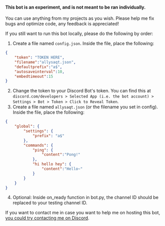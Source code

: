 #### This bot is an experiment, and is not meant to be ran individually.
You can use anything from my projects as you wish. Please help me fix bugs and optimize code, any feedback is appreciated!

If you still want to run this bot locally, please do the following by order:
1. Create a file named `config.json`. Inside the file, place the following:
```json
{
    "token": "TOKEN HERE",
    "filename":"allysaqt.json",
    "defaultprefix":"a$",
    "autosaveinterval":10,
    "embedtimeout":15
}
```
2. Change the token to your Discord Bot's token. You can find this at `discord.com/developers > Selected App (i.e. the bot account) > Settings > Bot > Token > Click to Reveal Token`.
3. Create a file named `allysaqt.json` (or the filename you set in config). Inside the file, place the following:   
```json
{
    "global": {
        "settings": {
            "prefix": "a$"
        }, 
        "commands": {
            "ping": {
                "content":"Pong!"
            },
            "hi hello hey": {
                "content":"Hello~"
            }
        }
    }
}
```   
4. Optional: Inside on_ready function in bot.py, the channel ID should be replaced to your testing channel ID.

If you want to contact me in case you want to help me on hosting this bot, [you could try contacting me on Discord](https://discord.bio/p/kathelynn).